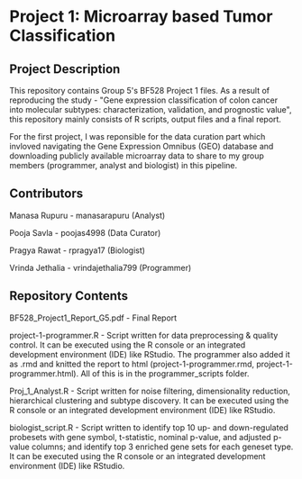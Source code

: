 # Project 1: Microarray based Tumor Classification
## Project Description

This repository contains Group 5's BF528 Project 1 files. As a result of reproducing the study - "Gene expression classification of colon cancer into molecular subtypes: characterization, validation, and prognostic value", this repository mainly consists of R scripts, output files and a final report.  

For the first project, I was reponsible for the data curation part which invloved navigating the Gene Expression Omnibus (GEO) database and downloading publicly available microarray data to share to my group members (programmer, analyst and biologist) in this pipeline.

## Contributors

Manasa Rupuru - manasarapuru (Analyst)

Pooja Savla - poojas4998 (Data Curator)

Pragya Rawat - rpragya17 (Biologist)

Vrinda Jethalia - vrindajethalia799 (Programmer)

## Repository Contents
BF528_Project1_Report_G5.pdf - Final Report 

project-1-programmer.R - Script written for data preprocessing & quality control. It can be executed using the R console or an integrated development environment (IDE) like RStudio. The programmer also added it as .rmd and knitted the report to html (project-1-programmer.rmd, project-1-programmer.html). All of this is in the programmer_scripts folder.  

Proj_1_Analyst.R - Script written for noise filtering, dimensionality reduction, hierarchical clustering and subtype discovery. It can be executed using the R console or an integrated development environment (IDE) like RStudio.

biologist_script.R - Script written to identify top 10 up- and down-regulated probesets with gene symbol, t-statistic, nominal p-value, and adjusted p-value columns;  and identify top 3 enriched gene sets for each geneset type. It can be executed using the R console or an integrated development environment (IDE) like RStudio.
